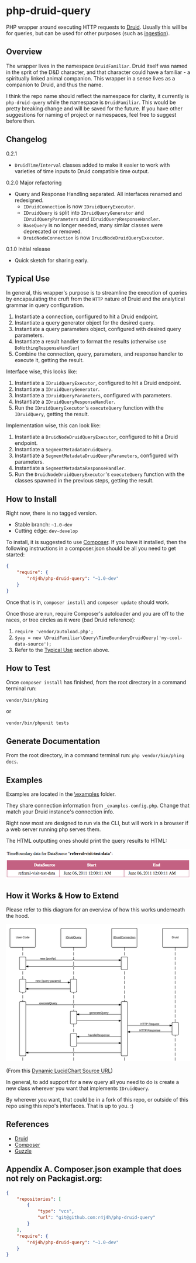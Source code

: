 php-druid-query
===============

PHP wrapper around executing HTTP requests to [Druid](http://druid.io). Usually this will be for queries, but can be
used for other purposes (such as [ingestion](php-druid-ingest)).


Overview
---------------

The wrapper lives in the namespace `DruidFamiliar`. Druid itself was named in the sprit of the D&D character, and that
character could have a familiar - a spiritually linked animal companion. This wrapper in a sense lives as a companion to
Druid, and thus the name.

I think the repo name should reflect the namespace for clarity, it currently is `php-druid-query` while
the namespace is `DruidFamiliar`. This would be pretty breaking change and will be saved for the future. If you have
other suggestions for naming of project or namespaces, feel free to suggest before then.


Changelog
-----------

0.2.1

- `DruidTime`/`Interval` classes added to make it easier to work with varieties of time inputs to Druid compatible time output.

0.2.0 Major refactoring

- Query and Response Handling separated. All interfaces renamed and redesigned.
  - `IDruidConnection` is now `IDruidQueryExecutor`.
  - `IDruidQuery` is split into `IDruidQueryGenerator` and `IDruidQueryParameters` and `IDruidQueryResponseHandler`.
  - `BaseQuery` is no longer needed, many similar classes were deprecated or removed.
  - `DruidNodeConnection` is now `DruidNodeDruidQueryExecutor`.

0.1.0 Initial release

- Quick sketch for sharing early.


Typical Use
---------------

In general, this wrapper's purpose is to streamline the execution of queries by encapsulating the cruft from the `HTTP` nature of Druid and the analytical grammar in query configuration.

1. Instantiate a connection, configured to hit a Druid endpoint.
2. Instantiate a query generator object for the desired query.
3. Instantiate a query parameters object, configured with desired query parameters.
4. Instantiate a result handler to format the results (otherwise use `DoNothingResponseHandler`)
5. Combine the connection, query, parameters, and response handler to execute it, getting the result.

Interface wise, this looks like:

1. Instantiate a `IDruidQueryExecutor`, configured to hit a Druid endpoint.
2. Instantiate a `IDruidQueryGenerator`.
3. Instantiate a `IDruidQueryParameters`, configured with parameters.
4. Instantiate a `IDruidQueryResponseHandler`.
5. Run the `IDruidQueryExecutor`'s `executeQuery` function with the `IDruidQuery`, getting the result.

Implementation wise, this can look like:

1. Instantiate a `DruidNodeDruidQueryExecutor`, configured to hit a Druid endpoint.
2. Instantiate a `SegmentMetadataDruidQuery`.
3. Instantiate a `SegmentMetadataDruidQueryParameters`, configured with parameters.
4. Instantiate a `SegmentMetadataResponseHandler`.
5. Run the `DruidNodeDruidQueryExecutor`'s `executeQuery` function with the classes spawned in the previous steps, getting the result.


How to Install
---------------

Right now, there is no tagged version.

- Stable branch: `~1.0-dev`
- Cutting edge: `dev-develop`


To install, it is suggested to use [Composer](http://getcomposer.org). If you have it installed, then the following instructions
in a composer.json should be all you need to get started:

```json
{
    "require": {
        "r4j4h/php-druid-query": "~1.0-dev"
    }
}
```

Once that is in, `composer install` and `composer update` should work.

Once those are run, require Composer's autoloader and you are off to the races, or tree circles as it were (bad Druid reference):

1. `require 'vendor/autoload.php';`
2. `$yay = new \DruidFamiliar\Query\TimeBoundaryDruidQuery('my-cool-data-source');`
3. Refer to the [Typical Use](#typical-use) section above.


How to Test
-------------

Once `composer install` has finished, from the root directory in a command terminal run:

`vendor/bin/phing`

or

`vendor/bin/phpunit tests`


Generate Documentation
-------------

From the root directory, in a command terminal run: `php vendor/bin/phing docs`.


Examples
---------------

Examples are located in the [\examples](examples) folder.

They share connection information from `_examples-config.php`.
Change that match your Druid instance's connection info.

Right now most are designed to run via the CLI, but will work in a browser if a web server running php serves them.

The HTML outputting ones should print the query results to HTML:

![Example HTML TimeBoundary Output](docs/html-timeboundary-output.png)




How it Works & How to Extend
---------------

Please refer to this diagram for an overview of how this works underneath the hood.

![Sequence Diagram](docs/sequence-diagram.png)

(From this [Dynamic LucidChart Source URL](https://www.lucidchart.com/publicSegments/view/540e3dcd-372c-4aa6-a52c-44d80a005fd1/image.png))

In general, to add support for a new query all you need to do is create a new class wherever you want that implements `IDruidQuery`.

By wherever you want, that could be in a fork of this repo, or outside of this repo using this repo's interfaces. That is up to you. :)




References
---------------

- [Druid](http://druid.io)
- [Composer](http://getcomposer.org)
- [Guzzle](http://guzzle.readthedocs.org)


Appendix A. Composer.json example that does not rely on Packagist.org:
---------------

```json
{
    "repositories": [
        {
            "type": "vcs",
            "url": "git@github.com:r4j4h/php-druid-query"
        }
    ],
    "require": {
        "r4j4h/php-druid-query": "~1.0-dev"
    }
}
```
